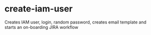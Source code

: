 # create-iam-user
Creates IAM user, login, random password, creates email template and starts an on-boarding JIRA workflow
